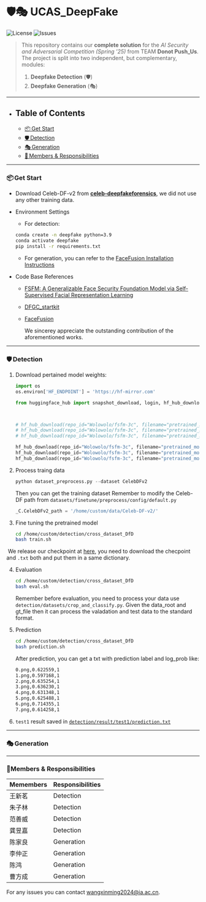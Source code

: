 # 🛡️🎭 UCAS_DeepFake

![License](https://img.shields.io/badge/license-MIT-green)
![Issues](https://img.shields.io/github/issues/gudehhh666/UCAS_DeepFake)

> This repository contains our **complete solution** for the *AI Security and Adversarial Competition (Spring ’25)* from TEAM **Donot Push_Us**.  
> The project is split into two independent, but complementary, modules:  
>
> 1. **Deepfake Detection** (🛡️)  
> 2. **Deepfake Generation** (🎭)  
>

---

- ## Table of Contents
  - [📦 Get Start](#-get-start)
  - [🛡️ Detection](#-detection)
  - [🎭 Generation](#-generation)
  - [👥 Members & Responsibilities](#-members--responsibilities)

---

### 📦 Get Start

* Download Celeb-DF-v2 from **[celeb-deepfakeforensics](https://github.com/yuezunli/celeb-deepfakeforensics)**, we did not use any other training data.

* Environment Settings

  * For detection:

  ```bash
  conda create -n deepfake python=3.9
  conda activate deepfake
  pip install -r requirements.txt
  ```

  * For generation, you can refer to the [FaceFusion Installation Instructions](https://docs.facefusion.io/installation)

* Code Base References

  * [FSFM: A Generalizable Face Security Foundation Model via Self-Supervised Facial Representation Learning](https://github.com/wolo-wolo/FSFM.git)

  * [DFGC_startkit](https://github.com/bomb2peng/DFGC_starterkit.git)

  * [FaceFusion](https://github.com/facefusion/facefusion.git)

    We sincerey appreciate the outstanding contribution of the aforementioned  works.

---

### 🛡️ Detection

1. Download pertained model weights:
   ```python
   import os
   os.environ['HF_ENDPOINT'] = 'https://hf-mirror.com'
   
   from huggingface_hub import snapshot_download, login, hf_hub_download
   
   
   
   # hf_hub_download(repo_id="Wolowolo/fsfm-3c", filename="pretrained_models/VF2_ViT-B/checkpoint-400.pth", local_dir="./checkpoint/", local_dir_use_symlinks=False)
   # hf_hub_download(repo_id="Wolowolo/fsfm-3c", filename="pretrained_models/VF2_ViT-B/checkpoint-te-400.pth", local_dir="./checkpoint/", local_dir_use_symlinks=False)
   # hf_hub_download(repo_id="Wolowolo/fsfm-3c", filename="pretrained_models/VF2_ViT-B/pretrain_ds_mean_std.txt", local_dir="./checkpoint/", local_dir_use_symlinks=False)
   
   hf_hub_download(repo_id="Wolowolo/fsfm-3c", filename="pretrained_models/FF++_o_c23_ViT-B/checkpoint-400.pth", local_dir="./checkpoint/", local_dir_use_symlinks=False)
   hf_hub_download(repo_id="Wolowolo/fsfm-3c", filename="pretrained_models/FF++_o_c23_ViT-B/checkpoint-te-400.pth", local_dir="./checkpoint/", local_dir_use_symlinks=False)
   hf_hub_download(repo_id="Wolowolo/fsfm-3c", filename="pretrained_models/FF++_o_c23_ViT-B/pretrain_ds_mean_std.txt", local_dir="./checkpoint/", local_dir_use_symlinks=False)
   
   ```

   

2. Process traing data
   ```python
   python dataset_preprocess.py --dataset CelebDFv2
   ```

   Then you can get the training dataset
   Remember to modify the Celeb-DF path from `datasets/finetune/preprocess/config/default.py`

   ```python
   _C.CelebDFv2_path = '/home/custom/data/Celeb-DF-v2/'
   ```

3. Fine tuning the pretrained model
   ```bash
   cd /home/custom/detection/cross_dataset_DfD
   bash train.sh
   ```

​	We release our checkpoint at [here](Eincasia/deepfake_detection), you need to download the checpoint and `.txt` both and put them 	in a same dictionary.

4. Evaluation
   ```bash 
   cd /home/custom/detection/cross_dataset_DfD
   bash eval.sh
   ```

   Remember before evaluation, you need to process your data use `detection/datasets/crop_and_classify.py`. Given the data_root and gt_file then it can process the valadation and test data to the standard format.

5. Prediction
   ```bash
   cd /home/custom/detection/cross_dataset_DfD
   bash prediction.sh
   ```

   After prediction, you can get a txt with prediction label and log_prob like:
   ```txt
   0.png,0.622559,1
   1.png,0.597168,1
   2.png,0.635254,1
   3.png,0.636230,1
   4.png,0.631348,1
   5.png,0.625488,1
   6.png,0.714355,1
   7.png,0.614258,1
   
   ```

6.  `test1` result saved in [`detection/result/test1/prediction.txt`](https://github.com/gudehhh666/UCAS_DeepFake/blob/main/detection/result/test1/prediction.txt)



---

### 🎭 Generation
---

### 👥Members & Responsibilities
| Memembers  | Responsibilities      |
| ----- | ------------- |
| 王新茗 | Detection     |
| 朱子林 | Detection |
| 范善威 | Detection |
| 龚昱嘉 | Detection |
| 陈家良 | Generation    |
| 李仲正 | Generation |
| 陈鸿 | Generation |
| 曹方成 | Generation |

For any issues  you can contact wangxinming2024@ia.ac.cn.